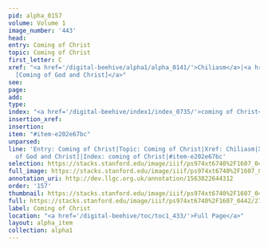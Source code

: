 ```yaml
---
pid: alpha_0157
volume: Volume 1
image_number: '443'
head: 
entry: Coming of Christ
topic: Coming of Christ
first_letter: C
xref: "<a href='/digital-beehive/alpha1/alpha_0141/'>Chiliasm</a>|<a href='/digital-beehive/toc/toc2_203/'>1047
  [Coming of God and Christ]</a>"
see: 
page: 
add: 
type: 
index: "<a href='/digital-beehive/index1/index_0735/'>coming of Christ</a>"
insertion_xref: 
insertion: 
item: "#item-e202e67bc"
unparsed: 
line: 'Entry: Coming of Christ|Topic: Coming of Christ|Xref: Chiliasm|Xref: 1047 [Coming
  of God and Christ]|Index: coming of Christ|#item-e202e67bc'
selection: https://stacks.stanford.edu/image/iiif/ps974xt6740%2F1607_0442/275,227,3203,523/full/0/default.jpg
full_image: https://stacks.stanford.edu/image/iiif/ps974xt6740%2F1607_0442/full/full/0/default.jpg
annotation_uri: http://dev.llgc.org.uk/annotation/1563822644312
order: '157'
thumbnail: https://stacks.stanford.edu/image/iiif/ps974xt6740%2F1607_0442/275,227,600,180/250,/0/default.jpg
full: https://stacks.stanford.edu/image/iiif/ps974xt6740%2F1607_0442/275,227,3203,523/full/0/default.jpg
label: Coming of Christ
location: "<a href='/digital-beehive/toc/toc1_433/'>Full Page</a>"
layout: alpha_item
collection: alpha1
---
```

